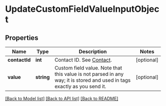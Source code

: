 # UpdateCustomFieldValueInputObject

## Properties
Name | Type | Description | Notes
------------ | ------------- | ------------- | -------------
**contactId** | **int** | Contact ID. See [Contact](http://docs.textmagictesting.com/#tag/Contacts). | [optional] 
**value** | **string** | Custom field value. Note that this value is not parsed in any way; it is stored and used in tags exactly as you send it. | [optional] 

[[Back to Model list]](../README.md#documentation-for-models) [[Back to API list]](../README.md#documentation-for-api-endpoints) [[Back to README]](../README.md)


